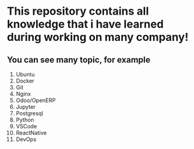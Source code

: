 # This repository contains all knowledge that i have learned during working on many company!
## You can see many topic, for example
1. Ubuntu
2. Docker
3. Git
4. Nginx
5. Odoo/OpenERP
6. Jupyter
7. Postgresql
8. Python
9. VSCode
10. ReactNative
11. DevOps
